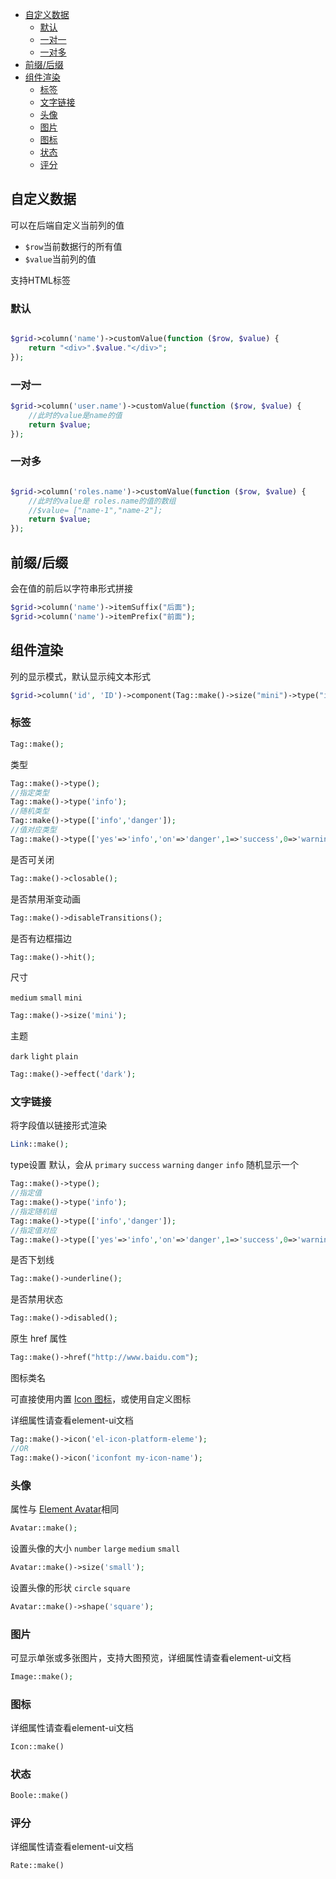 - [自定义数据](#自定义数据)
  - [默认](#默认)
  - [一对一](#一对一)
  - [一对多](#一对多)
- [前缀/后缀](#前缀后缀)
- [组件渲染](#组件渲染)
  - [标签](#标签)
  - [文字链接](#文字链接)
  - [头像](#头像)
  - [图片](#图片)
  - [图标](#图标)
  - [状态](#状态)
  - [评分](#评分)
  

## 自定义数据

可以在后端自定义当前列的值
- `$row`当前数据行的所有值
- `$value`当前列的值

支持HTML标签

### 默认
```php

$grid->column('name')->customValue(function ($row, $value) {
    return "<div>".$value."</div>";
});
```
###  一对一
```php
$grid->column('user.name')->customValue(function ($row, $value) {
    //此时的value是name的值
    return $value;
});
```
### 一对多
```php

$grid->column('roles.name')->customValue(function ($row, $value) {
    //此时的value是 roles.name的值的数组
    //$value= ["name-1","name-2"];
    return $value;
});
```
## 前缀/后缀

会在值的前后以字符串形式拼接

```php
$grid->column('name')->itemSuffix("后面");
$grid->column('name')->itemPrefix("前面");
```
## 组件渲染
列的显示模式，默认显示纯文本形式
```php
$grid->column('id', 'ID')->component(Tag::make()->size("mini")->type("info"));
```
### 标签
```php
Tag::make();
```
类型

```php
Tag::make()->type();
//指定类型
Tag::make()->type('info');
//随机类型
Tag::make()->type(['info','danger']);
//值对应类型
Tag::make()->type(['yes'=>'info','on'=>'danger',1=>'success',0=>'warning']);
```
是否可关闭

```php
Tag::make()->closable();
```

是否禁用渐变动画

```php
Tag::make()->disableTransitions();
```
是否有边框描边

```php
Tag::make()->hit();
```
尺寸

`medium`  `small`  `mini`

```php
Tag::make()->size('mini');
```
主题

`dark` `light`  `plain`

```php
Tag::make()->effect('dark');
```
### 文字链接
将字段值以链接形式渲染
```php
Link::make();
```
type设置
默认，会从 `primary`  `success`  `warning`  `danger`  `info`	随机显示一个
```php
Tag::make()->type();
//指定值
Tag::make()->type('info');
//指定随机组
Tag::make()->type(['info','danger']);
//指定值对应
Tag::make()->type(['yes'=>'info','on'=>'danger',1=>'success',0=>'warning']);
```
是否下划线
```php
Tag::make()->underline();
```
是否禁用状态
```php
Tag::make()->disabled();
```
原生 href 属性
```php
Tag::make()->href("http://www.baidu.com");
```
图标类名

可直接使用内置 [Icon 图标](https://element.eleme.cn/#/zh-CN/component/icon)，或使用自定义图标

详细属性请查看element-ui文档

```php
Tag::make()->icon('el-icon-platform-eleme');
//OR
Tag::make()->icon('iconfont my-icon-name');
```

### 头像
属性与 [Element Avatar](https://element.eleme.cn/#/zh-CN/component/avatar)相同
```php
Avatar::make();
```
设置头像的大小
`number`  `large`  `medium` `small`
```php
Avatar::make()->size('small');
```
设置头像的形状
`circle`  `square`
```php
Avatar::make()->shape('square');
```
### 图片
可显示单张或多张图片，支持大图预览，详细属性请查看element-ui文档
```php
Image::make();
```
### 图标
详细属性请查看element-ui文档

```php
Icon::make()
```
### 状态
```php
Boole::make()
```
### 评分
详细属性请查看element-ui文档
```php
Rate::make()
```
